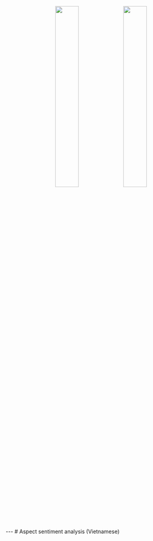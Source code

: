 <p align="middle">
  <img src="https://user-images.githubusercontent.com/105123355/231031789-23a96651-43d2-43d5-9482-1820efb444e0.svg" margin="5%" width="35%" />
  
  <img src="https://user-images.githubusercontent.com/105123355/231031527-71e33556-460b-4235-9077-e2f2cea803f6.png" margin="5%" width="35%" />
</p>
---
# Aspect sentiment analysis (Vietnamese)

